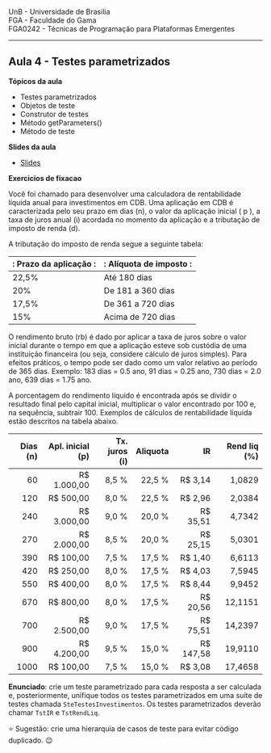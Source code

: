 
UnB - Universidade de Brasilia  
FGA - Faculdade do Gama  
FGA0242 - Técnicas de Programação para Plataformas Emergentes

---

## Aula 4 - Testes parametrizados

**Tópicos da aula**
- Testes parametrizados
- Objetos de teste
- Construtor de testes
- Método getParameters()
- Método de teste

**Slides da aula**
* [Slides](https://docs.google.com/presentation/d/1H9Dy6ZHJVIBqr5gnEaEHmZ_Lvm8RYqD-5D6icMNvIx0/edit?usp=sharing)

**Exercicios de fixacao**

Você foi chamado para desenvolver uma calculadora de rentabilidade líquida anual
para investimentos em CDB. Uma aplicação em CDB é caracterizada pelo seu prazo
em dias (n), o valor da aplicação inicial ( p ), a taxa de juros anual (i)
acordada no momento da aplicação e a tributação de imposto de renda (d). 

A tributação do imposto de renda segue a seguinte tabela: 


: Prazo da aplicação :|: Alíquota de imposto :
----------------------|-----------------------
22,5%                 |  Até 180 dias
20%                   |  De 181 a 360 dias
17,5%                 |  De 361 a 720 dias
15%                   |  Acima de 720 dias

O rendimento bruto (rb) é dado por aplicar a taxa de juros sobre o valor inicial
durante o tempo em que a aplicação esteve sob custódia de uma instituição
financeira (ou seja, considere cálculo de juros simples). Para efeitos práticos,
o tempo pode ser dado como um valor relativo ao período de 365 dias. Exemplo:
183 dias = 0.5 ano, 91 dias = 0.25 ano, 730 dias = 2.0 ano, 639 dias = 1.75 ano.  

A porcentagem do rendimento líquido é encontrada após se dividir o resultado
final pelo capital inicial, multiplicar o valor encontrado por 100 e, na
sequência, subtrair 100. Exemplos de cálculos de rentabilidade líquida estão
descritos na tabela abaixo.

Dias (n)  |  Apl. inicial (p)  |  Tx. juros (i)  |  Aliquota     |  IR       |  Rend liq (%)
---------:|-------------------:|----------------:|--------------:|----------:|-------------:
  60      | R$  1.000,00       |           8,5 % |        22,5 % | R$   3,14 |  1,0829       
 120      | R$    500,00       |           8,0 % |        22,5 % | R$   2,96 |  2,0384       
 240      | R$  3.000,00       |           9,0 % |        20,0 % | R$  35,51 |  4,7342       
 270      | R$  2.000,00       |           8,5 % |        20,0 % | R$  25,15 |  5,0301       
 390      | R$    100,00       |           7,5 % |        17,5 % | R$   1,40 |  6,6113       
 420      | R$    250,00       |           8,0 % |        17,5 % | R$   4,03 |  7,5945       
 550      | R$    400,00       |           8,0 % |        17,5 % | R$   8,44 |  9,9452       
 670      | R$    800,00       |           8,0 % |        17,5 % | R$  20,56 | 12,1151      
 700      | R$  2.500,00       |           9,0 % |        17,5 % | R$  75,51 | 14,2397      
 900      | R$  4.200,00       |           9,5 % |        15,0 % | R$ 147,58 | 19,9110      
1000      | R$    100,00       |           7,5 % |        15,0 % | R$   3,08 | 17,4658      

**Enunciado**: crie um teste parametrizado para cada resposta a ser calculada e,
posteriormente, unifique todos os testes parametrizados em uma suíte de testes
chamada ```SteTestesInvestimentos```. Os testes parametrizados deverão chamar
```TstIR``` e ```TstRendLiq```. 

:star: Sugestão: crie uma hierarquia de casos de teste para evitar código
duplicado. :wink:

